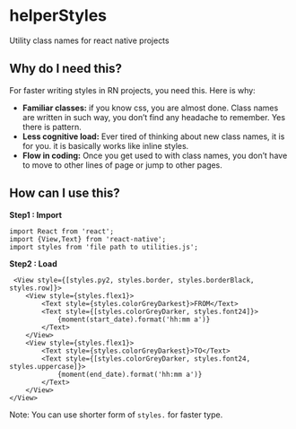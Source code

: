 # helperStyles
Utility class names for react native projects



## Why do I need this?

For faster writing styles in RN projects, you need this. Here is why:
- **Familiar classes:** if you know css, you are almost done. Class names are written in such way, you don’t find any headache to remember. Yes there is pattern.
- **Less cognitive load:** Ever tired of thinking about new class names, it is for you. it is basically works like inline styles.
- **Flow in coding:** Once you get used to with class names, you don’t have to move to other lines of page or jump to other pages.


## How can I use this?

__Step1 : Import__

```
import React from 'react';
import {View,Text} from 'react-native';
import styles from 'file path to utilities.js';
```

__Step2 : Load__

```
 <View style={[styles.py2, styles.border, styles.borderBlack, styles.row]}>
	<View style={styles.flex1}>
		<Text style={styles.colorGreyDarkest}>FROM</Text>
		<Text style={[styles.colorGreyDarker, styles.font24]}>
			{moment(start_date).format('hh:mm a')}
		</Text>
	</View>
	<View style={styles.flex1}>
		<Text style={styles.colorGreyDarkest}>TO</Text>
		<Text style={[styles.colorGreyDarker, styles.font24, styles.uppercase]}>
			{moment(end_date).format('hh:mm a')}
		</Text>
	</View>
</View>
```

Note: You can use shorter form of ``styles.`` for faster type.
